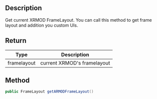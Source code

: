 ## Description

Get current XRMOD FrameLayout. You can call this method to get frame layout and addition you custom UIs.

## Return

| Type                                               | Description                 |
| -------------------------------------------------- | --------------------------- |
| <highlight color="#BA89F3">framelayout</highlight> | current XRMOD's framelayout |

## Method
```java
public FrameLayout getARMODFrameLayout()
```
